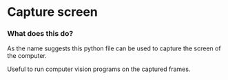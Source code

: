 # Capture screen
### What does this do?
As the name suggests this python file can be used to capture the screen of the computer.

Useful to run computer vision programs on the captured frames.

